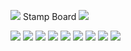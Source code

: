 ![](https://cdn.discordapp.com/attachments/1119146784086831116/1183633447202344980/tumblr_bd15d4e20d7b2b8d3f53786eca5657d8_b2ff297b_400_1200x90.webp?ex=65890b8c&is=6576968c&hm=771f562dfa5299c295c289d0d10a7d930e519a1e2bb7e810b2022f89bcdad752&) 
Stamp Board ![](https://mikejima.crd.co/assets/images/shadow/cc34ad64.png?v=05e9d6fa)

![](https://images-wixmp-ed30a86b8c4ca887773594c2.wixmp.com/f/1ba22e2b-1ca4-4fe6-b923-b00648449509/dc8a796-168f5cb3-ba34-421e-b1a4-ca7daf59aa21.png?token=eyJ0eXAiOiJKV1QiLCJhbGciOiJIUzI1NiJ9.eyJzdWIiOiJ1cm46YXBwOjdlMGQxODg5ODIyNjQzNzNhNWYwZDQxNWVhMGQyNmUwIiwiaXNzIjoidXJuOmFwcDo3ZTBkMTg4OTgyMjY0MzczYTVmMGQ0MTVlYTBkMjZlMCIsIm9iaiI6W1t7InBhdGgiOiJcL2ZcLzFiYTIyZTJiLTFjYTQtNGZlNi1iOTIzLWIwMDY0ODQ0OTUwOVwvZGM4YTc5Ni0xNjhmNWNiMy1iYTM0LTQyMWUtYjFhNC1jYTdkYWY1OWFhMjEucG5nIn1dXSwiYXVkIjpbInVybjpzZXJ2aWNlOmZpbGUuZG93bmxvYWQiXX0._0LuU6dlTdxO3F_xUljFIAS41eK6xEjRtFDDoPDT7Zs) ![](https://images-wixmp-ed30a86b8c4ca887773594c2.wixmp.com/f/1ba22e2b-1ca4-4fe6-b923-b00648449509/dc8a7bc-7e394360-fa74-4c00-b94d-a69d464fb50f.png?token=eyJ0eXAiOiJKV1QiLCJhbGciOiJIUzI1NiJ9.eyJzdWIiOiJ1cm46YXBwOjdlMGQxODg5ODIyNjQzNzNhNWYwZDQxNWVhMGQyNmUwIiwiaXNzIjoidXJuOmFwcDo3ZTBkMTg4OTgyMjY0MzczYTVmMGQ0MTVlYTBkMjZlMCIsIm9iaiI6W1t7InBhdGgiOiJcL2ZcLzFiYTIyZTJiLTFjYTQtNGZlNi1iOTIzLWIwMDY0ODQ0OTUwOVwvZGM4YTdiYy03ZTM5NDM2MC1mYTc0LTRjMDAtYjk0ZC1hNjlkNDY0ZmI1MGYucG5nIn1dXSwiYXVkIjpbInVybjpzZXJ2aWNlOmZpbGUuZG93bmxvYWQiXX0.zzKomXIGwrPrpMxPuSAWg1rbCC_hkz8zlJf7-yGV6oA) ![](https://external-media.spacehey.net/media/sPdszViJJUji9Kpj8OFKxirG9eRRJv1bcJMUAjTZNWlY=/https://media.discordapp.net/attachments/1021157422435418215/1133295252980121651/image.png?width=128&height=68) ![](https://external-media.spacehey.net/media/sZDJgjgwWW1DZKc-BpeM6POCZeEdL2TTC43Ny8zySvIY=/https://cdn.discordapp.com/attachments/1119146784086831116/1137243175489110087/image.png?ex=653355bd&is=6520e0bd&hm=7728787ecae915732c9db967ce79e0fe0a80a7122e8062c8bfbbd7d045f395e4&) ![](https://external-media.spacehey.net/media/s1ZWZFwt26ySDjihAPkEsvKXCNc9gdFohh-Gwi4Q6bQM=/https://images-ext-1.discordapp.net/external/4aMgqmhEfACBZsQtUuVmLv9iVjpExL543c9FWPWoAOA/%3Ftoken%3DeyJ0eXAiOiJKV1QiLCJhbGciOiJIUzI1NiJ9.eyJzdWIiOiJ1cm46YXBwOjdlMGQxODg5ODIyNjQzNzNhNWYwZDQxNWVhMGQyNmUwIiwiaXNzIjoidXJuOmFwcDo3ZTBkMTg4OTgyMjY0MzczYTVmMGQ0MTVlYTBkMjZlMCIsIm9iaiI6W1t7ImhlaWdodCI6Ijw9NTYiLCJwYXRoIjoiXC9mXC8zODc2YzJmNC04NzAzLTQ0MzQtYmRhYS01YzdkMWY1ZmViMTdcL2RjaXYzOWEtOGVjZWNjYTktZGIzOC00NjEwLTgzZGEtNzJlMmQ2ZmU5NDcwLnBuZyIsIndpZHRoIjoiPD05OSJ9XV0sImF1ZCI6WyJ1cm46c2VydmljZTppbWFnZS5vcGVyYXRpb25zIl19.4q-yovYmZw6HB2hN1iiZd1K0DlhsOHafhDicBzK9EWA/https/images-wixmp-ed30a86b8c4ca887773594c2.wixmp.com/f/3876c2f4-8703-4434-bdaa-5c7d1f5feb17/dciv39a-8ececca9-db38-4610-83da-72e2d6fe9470.png/v1/fill/w_99%2Ch_56/cry_of_fear_stamp__f2u__by_tuzzarts_dciv39a-fullview.png?width=118&height=67) ![](https://external-media.spacehey.net/media/scBonGyWTbvkduxRHuI3dZvLuvXBh9oQZHZSaThi1EKU=/https://cdn.discordapp.com/attachments/1119146784086831116/1137247923390906459/paul__petscop_stamp__f2u_by_cytord_dc43ra3-fullview.png?ex=65335a29&is=6520e529&hm=4f88fdc09075535f9eba48f2ed2febde09fa24a42d96d35aa0038ec83d932a4d&) ![](https://external-media.spacehey.net/media/szRL7F0NuMUOONN5lqw9El1pxlpOZzB7zCBzPqYk0u6Q=/https://media.discordapp.net/attachments/1119146784086831116/1137296878480924732/image.png?ex=653cc241&is=652a4d41&hm=90b0eb5e1276299e9e34351639904133955e11b1df2731288a8ec5322c84f6ff&=&width=128&height=68) ![](https://external-media.spacehey.net/media/sY473rFNs9I0ON4orUAqwaNc-mE9JOHpLf9IoDq6YD_E=/https://media.discordapp.net/attachments/1119146784086831116/1137276886792278046/image.png?ex=653cafa3&is=652a3aa3&hm=4533e5300a5d0f6054e8e8f378599412cb311a9784de4f77ffe252a5809b7db4&=&width=128&height=68) ![](https://external-media.spacehey.net/media/sr4zt-8xgFQ9p45rUenffGOR9Yw-QFxv0_69zL2KVwfA=/https://media.discordapp.net/attachments/1119146784086831116/1137245139274846218/image.png?width=128&height=68) ![]() ![]() ![]() ![]() ![]() ![]() ![]() ![]() ![]() ![]() ![]() ![]() ![]() ![]() ![]() ![]() ![]() ![]() ![]() ![]() ![]() ![]() ![]() ![]() ![]() ![]() ![]() ![]() ![]() ![]() ![]() ![]() ![]() ![]() ![]() ![]() ![]() ![]() ![]() ![]() ![]() ![]() ![]() ![]() ![]() ![]() ![]() ![]() ![]() ![]() ![]() ![]() ![]() ![]() ![]() 


